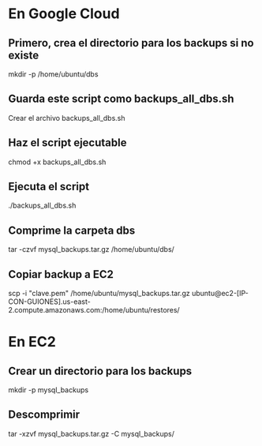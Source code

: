 # En Google Cloud

## Primero, crea el directorio para los backups si no existe
mkdir -p /home/ubuntu/dbs

## Guarda este script como backups_all_dbs.sh
Crear el archivo backups_all_dbs.sh

## Haz el script ejecutable
chmod +x backups_all_dbs.sh

## Ejecuta el script
./backups_all_dbs.sh

## Comprime la carpeta dbs
tar -czvf mysql_backups.tar.gz /home/ubuntu/dbs/

## Copiar backup a EC2
scp -i "clave.pem" /home/ubuntu/mysql_backups.tar.gz ubuntu@ec2-[IP-CON-GUIONES].us-east-2.compute.amazonaws.com:/home/ubuntu/restores/

# En EC2

## Crear un directorio para los backups
mkdir -p mysql_backups

## Descomprimir
tar -xzvf mysql_backups.tar.gz -C mysql_backups/